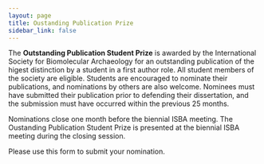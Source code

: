 ```yaml
---
layout: page
title: Oustanding Publication Prize
sidebar_link: false
---
```


The <b>Outstanding Publication Student Prize</b> is awarded by the International Society for Biomolecular Archaeology for an outstanding publication of the higest distinction by a student in a first author role. All student members of the society are eligible. Students are encouraged to nominate their publications, and nominations by others are also welcome. Nominees must have submitted their publication prior to defending their dissertation, and the submission must have occurred within the previous 25 months. 

Nominations close one month before the biennial ISBA meeting. The Oustanding Publication Student Prize is presented at the biennial ISBA meeting 
during the closing session.

Please use this form to submit your nomination. 
